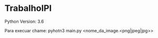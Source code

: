 # TrabalhoIPI

Python Version: 3.6

Para execuar chame:
    pyhotn3 main.py <nome_da_image.<png|jpeg|jpg>>
